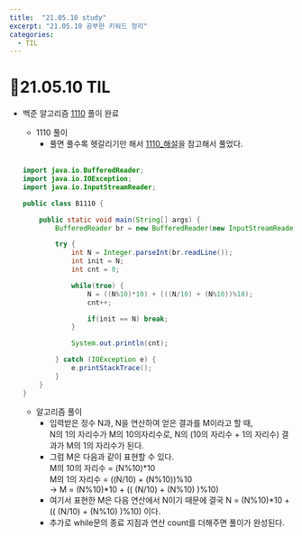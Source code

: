 ```yaml
---
title:  "21.05.10 study"
excerpt: "21.05.10 공부한 키워드 정리"
categories:
  - TIL
---
```


# 📝21.05.10 TIL


+ 백준 알고리즘 [1110](https://www.acmicpc.net/problem/1110) 풀이 완료

  + 1110 풀이
    + 풀면 풀수록 헷갈리기만 해서 [1110_해설](https://st-lab.tistory.com/42)을 참고해서 풀었다.
    <br/>

  ```java
  import java.io.BufferedReader;
  import java.io.IOException;
  import java.io.InputStreamReader;

  public class B1110 {

      public static void main(String[] args) {
          BufferedReader br = new BufferedReader(new InputStreamReader(System.in));

          try {
              int N = Integer.parseInt(br.readLine());
              int init = N;
              int cnt = 0;

              while(true) {
                  N = ((N%10)*10) + (((N/10) + (N%10))%10);
                  cnt++;

                  if(init == N) break;
              }

              System.out.println(cnt);

          } catch (IOException e) {
              e.printStackTrace();
          }
      }
  }
  ```

    + 알고리즘 풀이<br />
      + 입력받은 정수 N과, N을 연산하여 얻은 결과를 M이라고 할 때, <br/>
        N의 1의 자리수가 M의 10의자리수로, N의 (10의 자리수 + 1의 자리수) 결과가 M의 1의 자리수가 된다.
      + 그럼 M은 다음과 같이 표현할 수 있다.<br />
        M의 10의 자리수 = (N%10)*10 <br />
        M의 1의 자리수 = ((N/10) + (N%10))%10 <br />
        → M = (N%10)*10 + (( (N/10) + (N%10) )%10)
      + 여기서 표현한 M은 다음 연산에서 N이기 때문에 결국  N = (N%10)*10 + (( (N/10) + (N%10) )%10) 이다.
      + 추가로 while문의 종료 지점과 연산 count를 더해주면 풀이가 완성된다.
